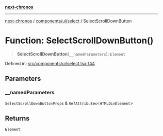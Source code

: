 [**next-chronos**](../../../../README.md)

***

[next-chronos](../../../../README.md) / [components/ui/select](../README.md) / SelectScrollDownButton

# Function: SelectScrollDownButton()

> **SelectScrollDownButton**(`__namedParameters`): `Element`

Defined in: [src/components/ui/select.tsx:144](https://github.com/Bababum95/next-chronos/blob/41860730c8dd12c16699269e1eee86402c8d1a9f/src/components/ui/select.tsx#L144)

## Parameters

### \_\_namedParameters

`SelectScrollDownButtonProps` & `RefAttributes`\<`HTMLDivElement`\>

## Returns

`Element`
